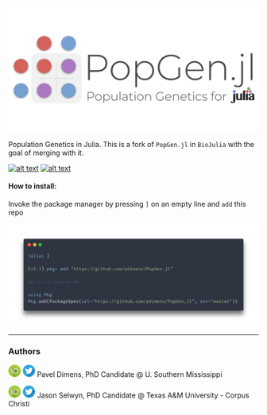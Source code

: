 ![logo](docs/.vuepress/public/images/logo_banner.png)

Population Genetics in Julia. This is a fork of `PopGen.jl` in `BioJulia` with the goal of merging with it.

[![alt text](https://img.shields.io/badge/docs-stable-informational?style=for-the-badge&logo=Read%20The%20Docs)](https://pdimens.github.io/PopGen.jl/) [![alt text](https://img.shields.io/badge/slack-join%20PopGen.jl-9d72b1?style=for-the-badge&logo=slack)](https://join.slack.com/t/popgenjl/shared_invite/zt-deam65n8-DuBs2z1oDtsbBuRplJW~Pg)

#### How to install:
Invoke the package manager by pressing `]` on an empty line and `add` this repo

![install_instructions](docs/.vuepress/public/images/install_carbon.png)

---------

### Authors

[![alt text](docs/.vuepress/public/images/orcid.png)](https://orcid.org/0000-0003-3823-0373) [![alt text](docs/.vuepress/public/images/twitter.png)](https://twitter.com/PVDimens) Pavel Dimens, PhD Candidate @ U. Southern Mississippi

[![alt text](docs/.vuepress/public/images/orcid.png)](http://orcid.org/0000-0002-9100-217X) [![alt text](docs/.vuepress/public/images/twitter.png)](https://twitter.com/JasonSelwyn) Jason Selwyn, PhD Candidate @ Texas A&M University - Corpus Christi
